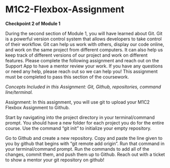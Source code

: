 # M1C2-Flexbox-Assignment
**Checkpoint 2 of Module 1**


During the second section of Module 1, you will have learned about Git. Git is a powerful version control system that allows developers to take control of their workflow. Git can help us work with others, display our code online, and work on the same project from different computers. It can also help us keep track of different versions of our project and work on different features. Please complete the following assignment and reach out on the Support App to have a mentor review your work. If you have any questions or need any help, please reach out so we can help you! This assignment must be completed to pass this section of the coursework. 

*Concepts Included in this Assignment: Git, Github, repositories, command line/terminal.*

Assignment: In this assignment, you will use git to upload your M1C2 Flexbox Assignment to Github.

Start by navigating into the project directory in your terminal/command prompt. You should have a new folder for each project you do for the entire course. Use the command “git init” to initialize your empty repository. 

Go to Github and create a new repository. Copy and paste the line given to you by github that begins with “git remote add origin”. Run that command in your terminal/command prompt. Run the commands to add all of the changes, commit them, and push them up to Github. Reach out with a ticket to show a mentor your git repository on github!
